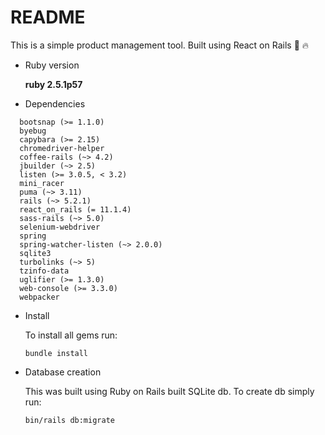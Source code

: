 # README

This is a simple product management tool. Built using React on Rails :muscle: :fire:

- Ruby version

  **ruby 2.5.1p57**

- Dependencies
 ```
   bootsnap (>= 1.1.0)
   byebug
   capybara (>= 2.15)
   chromedriver-helper
   coffee-rails (~> 4.2)
   jbuilder (~> 2.5)
   listen (>= 3.0.5, < 3.2)
   mini_racer
   puma (~> 3.11)
   rails (~> 5.2.1)
   react_on_rails (= 11.1.4)
   sass-rails (~> 5.0)
   selenium-webdriver
   spring
   spring-watcher-listen (~> 2.0.0)
   sqlite3
   turbolinks (~> 5)
   tzinfo-data
   uglifier (>= 1.3.0)
   web-console (>= 3.3.0)
   webpacker
 ```
- Install

  To install all gems run:
  ```
  bundle install
  ```

- Database creation

  This was built using Ruby on Rails built SQLite db.
  To create db simply run:
  ```
  bin/rails db:migrate
  ```
